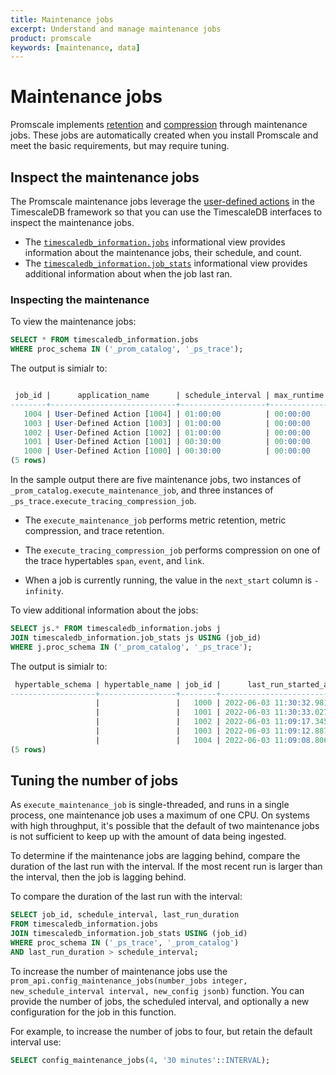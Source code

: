 ```yaml
---
title: Maintenance jobs
excerpt: Understand and manage maintenance jobs
product: promscale
keywords: [maintenance, data]
---
```


# Maintenance jobs
Promscale implements [retention][retention] and [compression][compression]
through maintenance jobs. These jobs are automatically created when you install 
Promscale and meet the basic requirements, but may require tuning.

## Inspect the maintenance jobs
The Promscale maintenance jobs leverage the [user-defined
actions][user-defined-actions] in the TimescaleDB framework so that you can use
the TimescaleDB interfaces to inspect the maintenance jobs.

* The [`timescaledb_information.jobs`][timescaledb_information.jobs]
informational view provides information about the maintenance jobs, their
schedule, and count.
* The [`timescaledb_information.job_stats`][timescaledb_information.job_stats]
informational view provides additional information about when the job last ran.

### Inspecting the maintenance
To view the maintenance jobs:
```sql
SELECT * FROM timescaledb_information.jobs
WHERE proc_schema IN ('_prom_catalog', '_ps_trace');
```
The output is simialr to:
```sql

 job_id |      application_name      | schedule_interval | max_runtime | max_retries | retry_period |  proc_schema  |            proc_name            |  owner   | scheduled |                       config                       |          next_start           | hypertable_schema | hypertable_name
--------+----------------------------+-------------------+-------------+-------------+--------------+---------------+---------------------------------+----------+-----------+----------------------------------------------------+-------------------------------+-------------------+-----------------
   1004 | User-Defined Action [1004] | 01:00:00          | 00:00:00    |          -1 | 00:05:00     | _ps_trace     | execute_tracing_compression_job | postgres | t         | {"log_verbose": false, "hypertable_name": "link"}  | 2022-06-03 12:09:10.370909+00 |                   |
   1003 | User-Defined Action [1003] | 01:00:00          | 00:00:00    |          -1 | 00:05:00     | _ps_trace     | execute_tracing_compression_job | postgres | t         | {"log_verbose": false, "hypertable_name": "event"} | 2022-06-03 12:09:16.336568+00 |                   |
   1002 | User-Defined Action [1002] | 01:00:00          | 00:00:00    |          -1 | 00:05:00     | _ps_trace     | execute_tracing_compression_job | postgres | t         | {"log_verbose": false, "hypertable_name": "span"}  | 2022-06-03 12:09:23.121163+00 |                   |
   1001 | User-Defined Action [1001] | 00:30:00          | 00:00:00    |          -1 | 00:05:00     | _prom_catalog | execute_maintenance_job         | postgres | t         |                                                    | 2022-06-03 12:00:39.737209+00 |                   |
   1000 | User-Defined Action [1000] | 00:30:00          | 00:00:00    |          -1 | 00:05:00     | _prom_catalog | execute_maintenance_job         | postgres | t         |                                                    | 2022-06-03 12:00:39.782075+00 |                   |
(5 rows)
```

In the sample output there are five maintenance jobs, two instances of
`_prom_catalog.execute_maintenance_job`, and three instances of
`_ps_trace.execute_tracing_compression_job`.

 * The `execute_maintenance_job` performs metric retention, metric compression,
   and trace retention.

 * The `execute_tracing_compression_job` performs compression on one of the
   trace hypertables `span`, `event`, and `link`. 

 * When a job is currently running, the value in the `next_start` column is
   `-infinity`.


To view additional information about the jobs:
```sql
SELECT js.* FROM timescaledb_information.jobs j
JOIN timescaledb_information.job_stats js USING (job_id)
WHERE j.proc_schema IN ('_prom_catalog', '_ps_trace');

```
The output is simialr to:
```sql
 hypertable_schema | hypertable_name | job_id |      last_run_started_at      |    last_successful_finish     | last_run_status | job_status | last_run_duration |          next_start           | total_runs | total_successes | total_failures
-------------------+-----------------+--------+-------------------------------+-------------------------------+-----------------+------------+-------------------+-------------------------------+------------+-----------------+----------------
                   |                 |   1000 | 2022-06-03 11:30:32.981935+00 | 2022-06-03 11:30:39.782075+00 | Success         | Scheduled  | 00:00:06.80014    | 2022-06-03 12:00:39.782075+00 |         74 |              74 |              0
                   |                 |   1001 | 2022-06-03 11:30:33.02772+00  | 2022-06-03 11:30:39.737209+00 | Success         | Scheduled  | 00:00:06.709489   | 2022-06-03 12:00:39.737209+00 |         74 |              74 |              0
                   |                 |   1002 | 2022-06-03 11:09:17.345948+00 | 2022-06-03 11:09:23.121163+00 | Success         | Scheduled  | 00:00:05.775215   | 2022-06-03 12:09:23.121163+00 |         41 |              41 |              0
                   |                 |   1003 | 2022-06-03 11:09:12.887644+00 | 2022-06-03 11:09:16.336568+00 | Success         | Scheduled  | 00:00:03.448924   | 2022-06-03 12:09:16.336568+00 |         41 |              41 |              0
                   |                 |   1004 | 2022-06-03 11:09:08.806099+00 | 2022-06-03 11:09:10.370909+00 | Success         | Scheduled  | 00:00:01.56481    | 2022-06-03 12:09:10.370909+00 |         41 |              41 |              0
(5 rows)
```

## Tuning the number of jobs
As `execute_maintenance_job` is single-threaded, and runs in a single process,
one maintenance job uses a maximum of one CPU. On systems with high throughput,
it's possible that the default of two maintenance jobs is not sufficient to keep
up with the amount of data being ingested.

To determine if the maintenance jobs are lagging behind, compare the duration of
the last run with the interval. If the most recent run is larger than the
interval, then the job is lagging behind.

To compare the duration of the last run with the interval:
```sql
SELECT job_id, schedule_interval, last_run_duration
FROM timescaledb_information.jobs
JOIN timescaledb_information.job_stats USING (job_id)
WHERE proc_schema IN ('_ps_trace', '_prom_catalog')
AND last_run_duration > schedule_interval;
```

To increase the number of maintenance jobs use the
`prom_api.config_maintenance_jobs(number_jobs integer, new_schedule_interval
interval, new_config jsonb)` function. You can provide the number of jobs, the
scheduled interval, and optionally a new configuration for the job in this
function.

For example, to increase the number of jobs to four, but retain the default
interval use:

```sql
SELECT config_maintenance_jobs(4, '30 minutes'::INTERVAL);
```

[compression]: /promscale/:currentVersion:/manage-data/compression/
[retention]: /promscale/:currentVersion:/manage-data/retention/
[timescaledb_information.job_stats]: /api/:currentVersion:/informational-views/job_stats/
[timescaledb_information.jobs]: /api/:currentVersion:/informational-views/jobs/
[user-defined-actions]: /timescaledb/:currentVersion:/overview/core-concepts/user-defined-actions/
